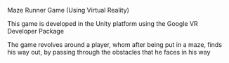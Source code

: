 Maze Runner Game (Using Virtual Reality)

This game is developed in the Unity platform using the Google VR Developer Package

The game revolves around a player, whom after being put in a maze, finds his way out, by passing through the obstacles that he faces
in his way
